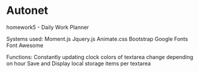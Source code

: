 # Autonet
homework5 - Daily Work Planner

Systems used:
Moment.js
Jquery.js
Animate.css
Bootstrap
Google Fonts
Font Awesome

Functions:
Constantly updating clock
colors of textarea change depending on hour
Save and Display local storage items per textarea
